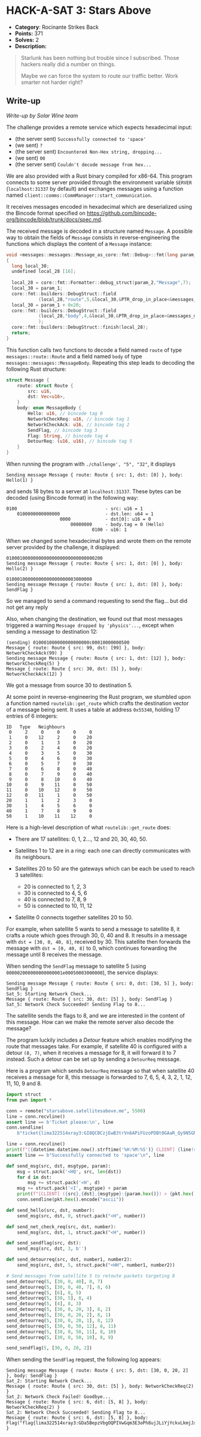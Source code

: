 # HACK-A-SAT 3: Stars Above

* **Category**: Rocinante Strikes Back
* **Points:** 371
* **Solves:** 2
* **Description:**

> Starlunk has been nothing but trouble since I subscribed. Those hackers really did a number on things.
>
> Maybe we can force the system to route our traffic better. Work smarter not harder right?

## Write-up

_Write-up by Solar Wine team_

The challenge provides a remote service which expects hexadecimal input:

- (the server sent) `Successfully connected to 'space'`
- (we sent) `?`
- (the server sent) `Encountered Non-Hex string, dropping...`
- (we sent) `00`
- (the server sent) `Couldn't decode message from hex...`

We are also provided with a Rust binary compiled for x86-64.
This program connects to some server provided through the environment variable `SERVER` (`localhost:31337` by default) and exchanges messages using a function named `client::comms::CommManager::start_communication`.

It receives messages encoded in hexadecimal which are deserialized using the Bincode format specified on <https://github.com/bincode-org/bincode/blob/trunk/docs/spec.md>.

The received message is decoded in a structure named `Message`.
A possible way to obtain the fields of `Message` consists in reverse-engineering the functions which displays the content of a `Message` instance:

```c++
void <messages::messages::Message_as_core::fmt::Debug>::fmt(long param_1,undefined8 param_2)
{
  long local_30;
  undefined local_28 [16];
  
  local_28 = core::fmt::Formatter::debug_struct(param_2,"Message",7);
  local_30 = param_1;
  core::fmt::builders::DebugStruct::field
            (local_28,"route",5,&local_30,&PTR_drop_in_place<&messages_route_Route>_00166e68);
  local_30 = param_1 + 0x20;
  core::fmt::builders::DebugStruct::field
            (local_28,"body",4,&local_30,&PTR_drop_in_place<&messages_messages_MessageBody>_00166e88
            );
  core::fmt::builders::DebugStruct::finish(local_28);
  return;
}
```

This function calls two functions to decode a field named `route` of type `messages::route::Route` and a field named `body` of type `messages::messages::MessageBody`.
Repeating this step leads to decoding the following Rust structure:

```rust
struct Message {
    route: struct Route {
        src: u16,
        dst: Vec<u16>,
    }
    body: enum MessageBody {
        Hello: u16, // bincode tag 0
        NetworkCheckReq: u16, // bincode tag 1
        NetworkCheckAck: u16, // bincode tag 2
        SendFlag, // bincode tag 3
        Flag: String, // bincode tag 4
        DetourReq: (u16, u16), // bincode tag 5
    }
}
```

When running the program with `./challenge', "5", "32"`, it displays

```text
Sending message Message { route: Route { src: 1, dst: [0] }, body: Hello(1) }
```

and sends 18 bytes to a server at `localhost:31337`.
These bytes can be decoded (using Bincode format) in the following way:

```text
0100                                 - src: u16 = 1
    0100000000000000                 - dst.len: u64 = 1
                    0000             - dst[0]: u16 = 0
                        00000000     - body.tag = 0 (Hello)
                                0100 - u16: 1
```

When we changed some hexadecimal bytes and wrote them on the remote server provided by the challenge, it displayed:

```text
010001000000000000000000000000000200
Sending message Message { route: Route { src: 1, dst: [0] }, body: Hello(2) }

01000100000000000000000003000000
Sending message Message { route: Route { src: 1, dst: [0] }, body: SendFlag }
```

So we managed to send a command requesting to send the flag... but did not get any reply

Also, when changing the destination, we found out that most messages triggered a warning `Message dropped by 'physics'...`, except when sending a message to destination 12:

```text
(sending) 010001000000000000000c00010000000500
Message { route: Route { src: 99, dst: [99] }, body: NetworkCheckAck(99) }
Sending message Message { route: Route { src: 1, dst: [12] }, body: NetworkCheckReq(5) }
Message { route: Route { src: 30, dst: [5] }, body: NetworkCheckAck(12) }
```

We got a message from source 30 to destination 5.

At some point in reverse-engineering the Rust program, we stumbled upon a function named `routelib::get_route` which crafts the destination vector of a message being sent.
It uses a table at address `0x55340`, holding 17 entries of 6 integers:

```text
ID   Type   Neighbours
 0     2     0     0     0     0
 1     0    12     2     0    20
 2     0     1     3     0    20
 3     0     2     4     0    20
 4     0     3     5     0    30
 5     0     4     6     0    30
 6     0     5     7     0    30
 7     0     6     8     0    40
 8     0     7     9     0    40
 9     0     8    10     0    40
10     0     9    11     0    50
11     0    10    12     0    50
12     0    11     1     0    50
20     1     1     2     3     0
30     1     4     5     6     0
40     1     7     8     9     0
50     1    10    11    12     0
```

Here is a high-level description of what `routelib::get_route` does:

- There are 17 satellites: 0, 1, 2..., 12 and 20, 30, 40, 50.
- Satellites 1 to 12 are in a ring: each one can directly communicates with its neighbours.
- Satellites 20 to 50 are the gateways which can be each be used to reach 3 satellites:

  - 20 is connected to 1, 2, 3
  - 30 is connected to 4, 5, 6
  - 40 is connected to 7, 8, 9
  - 50 is connected to 10, 11, 12

- Satellite 0 connects together satellites 20 to 50.

For example, when satellite 5 wants to send a message to satellite 8, it crafts a route which goes through 30, 0, 40 and 8.
It results in a message with `dst = [30, 0, 40, 8]`, received by 30.
This satellite then forwards the message with `dst = [0, 40, 8]` to 0, which continues forwarding the message until 8 receives the message.

When sending the `SendFlag` message to satellite 5 (using `000002000000000000001e00050003000000`), the service displays:

```text
Sending message Message { route: Route { src: 0, dst: [30, 5] }, body: SendFlag }
Sat_5: Starting Network Check...
Message { route: Route { src: 30, dst: [5] }, body: SendFlag }
Sat_5: Network Check Succeeded! Sending Flag to 8...
```

The satellite sends the flags to 8, and we are interested in the content of this message.
How can we make the remote server also decode the message?

The program luckily includes a *Detour* feature which enables modifying the route that messages take.
For example, if satellite 40 is configured with a detour `(8, 7)`, when it receives a message for 8, it will forward it to 7 instead.
Such a detour can be set up by sending a `DetourReq` message.

Here is a program which sends `DetourReq` message so that when satellite 40 receives a message for 8, this message is forwarded to 7, 6, 5, 4, 3, 2, 1, 12, 11, 10, 9 and 8.

```python
import struct
from pwn import *

conn = remote("starsabove.satellitesabove.me", 5500)
line = conn.recvline()
assert line == b'Ticket please:\n', line
conn.sendline(
    b"ticket{lima322514xray3:GI8QCBCzjEwB3trVn6APiFUzoPDBt0GAaR_Qy9N5GN6JOfERY8HAH2HBN7Xa0jR81Q}")

line = conn.recvline()
print(f"[{datetime.datetime.now().strftime('%H:%M:%S')} CLIENT] {line!r}")
assert line == b"Successfully connected to 'space'\n", line

def send_msg(src, dst, msgtype, param):
    msg = struct.pack('<HQ', src, len(dst))
    for d in dst:
        msg += struct.pack('<H', d)
    msg += struct.pack('<I', msgtype) + param
    print(f"[CLIENT] ({src},{dst},{msgtype}:{param.hex()}) > {pkt.hex()}")
    conn.sendline(pkt.hex().encode("ascii"))

def send_hello(src, dst, number):
    send_msg(src, dst, 0, struct.pack("<H", number))

def send_net_check_req(src, dst, number):
    send_msg(src, dst, 1, struct.pack("<H", number))

def send_sendflag(src, dst):
    send_msg(src, dst, 3, b'')

def send_detourreq(src, dst, number1, number2):
    send_msg(src, dst, 5, struct.pack("<HH", number1, number2))

# Send messages from satellite 5 to retoute packets targeting 8
send_detourreq(5, [30, 0, 40], 8, 7)
send_detourreq(5, [30, 0, 40, 7], 8, 6)
send_detourreq(5, [6], 8, 5)
send_detourreq(5, [30, 5], 8, 4)
send_detourreq(5, [4], 8, 3)
send_detourreq(5, [30, 0, 20, 3], 8, 2)
send_detourreq(5, [30, 0, 20, 2], 8, 1)
send_detourreq(5, [30, 0, 20, 1], 8, 12)
send_detourreq(5, [30, 0, 50, 12], 8, 11)
send_detourreq(5, [30, 0, 50, 11], 8, 10)
send_detourreq(5, [30, 0, 50, 10], 8, 9)

send_sendflag(5, [30, 0, 20, 2])
```

When sending the `SendFlag` request, the following log appears:

```text
Sending message Message { route: Route { src: 5, dst: [30, 0, 20, 2] }, body: SendFlag }
Sat_2: Starting Network Check...
Message { route: Route { src: 30, dst: [5] }, body: NetworkCheckReq(2) }
Sat_2: Network Check Failed! Goodbye...
Message { route: Route { src: 6, dst: [5, 8] }, body: NetworkCheckReq(2) }
Sat_2: Network Check Succeeded! Sending Flag to 8...
Message { route: Route { src: 6, dst: [5, 8] }, body: Flag("flag{lima322514xray3:GDa5BepzVbgOQPIVwGqm3E3oPh8ujJLiYjYckvLkmjJxHx4PoFfLUPyC_wvOXtXYk6gwPWRcsET8VDfvrmevRKY}") }
```
